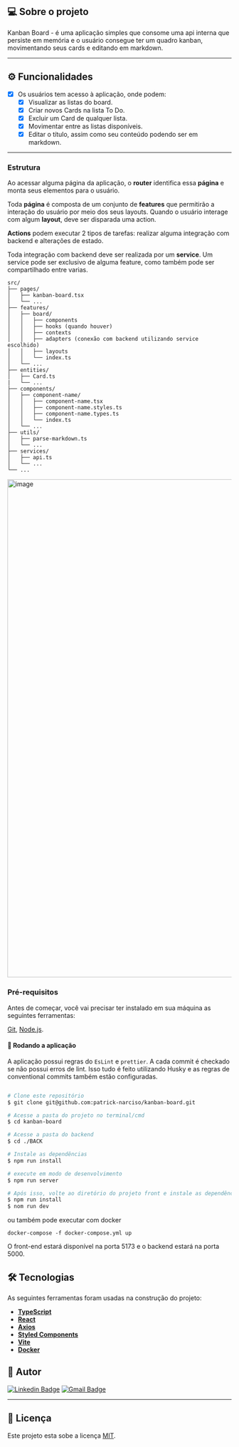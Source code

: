 ## 💻 Sobre o projeto

Kanban Board - é uma aplicação simples que consome uma api interna que persiste em memória e o usuário consegue ter um quadro kanban, movimentando seus cards e editando em markdown.

---

## ⚙️ Funcionalidades

- [x] Os usuários tem acesso à aplicação, onde podem:
  - [x] Visualizar as listas do board.
  - [x] Criar novos Cards na lista To Do.
  - [x] Excluir um Card de qualquer lista.
  - [x] Movimentar entre as listas disponíveis.
  - [x] Editar o título, assim como seu conteúdo podendo ser em markdown.

---


### Estrutura

Ao acessar alguma página da aplicação, o **router** identifica essa **página** e monta seus elementos para o usuário. 

Toda **página** é composta de um conjunto de **features** que permitirão a interação do usuário por meio dos seus layouts. Quando o usuário interage com algum **layout**, deve ser disparada uma action. 

**Actions** podem executar 2 tipos de tarefas: realizar alguma integração com backend e alterações de estado. 

Toda integração com backend deve ser realizada por um ********service********. Um service pode ser exclusivo de alguma feature, como também pode ser compartilhado entre varias.

```
src/
├── pages/
│   ├── kanban-board.tsx
│   └── ...
├── features/
│   ├── board/
│   │   ├── components
│   │   ├── hooks (quando houver)
│   │   ├── contexts
│   │   ├── adapters (conexão com backend utilizando service escolhido)
│   │   ├── layouts
│   │   └── index.ts
│   └── ...
├── entities/
│   ├── Card.ts
|   └── ...
├── components/
│   ├── component-name/
│   │   ├── component-name.tsx
│   │   ├── component-name.styles.ts
│   │   ├── component-name.types.ts
│   │   └── index.ts
│   └── ...
├── utils/
│   ├── parse-markdown.ts
│   └── ...
├── services/
│   ├── api.ts
│   └── ...
└── ...
```

<img width="1118" alt="image" src="https://github.com/patrick-narciso/kanban-board/assets/21373134/656c5d25-22b5-47d5-a033-0618df87d3d9">


### Pré-requisitos

Antes de começar, você vai precisar ter instalado em sua máquina as seguintes ferramentas:

[Git](https://git-scm.com), [Node.js](https://nodejs.org/en/).

#### 🎲 Rodando a aplicação

A aplicação possui regras do `EsLint` e `prettier`. A cada commit é checkado se não possui erros de lint. Isso tudo é feito utilizando Husky e as regras de conventional commits também estão configuradas.


```bash

# Clone este repositório
$ git clone git@github.com:patrick-narciso/kanban-board.git

# Acesse a pasta do projeto no terminal/cmd
$ cd kanban-board

# Acesse a pasta do backend
$ cd ./BACK

# Instale as dependências
$ npm run install

# execute em modo de desenvolvimento
$ npm run server

# Após isso, volte ao diretório do projeto front e instale as dependências e execute o servidor
$ npm run install
$ nom run dev

```

ou também pode executar com docker

`docker-compose -f docker-compose.yml up`

O front-end estará disponível na porta 5173 e o backend estará na porta 5000.

## 🛠 Tecnologias

As seguintes ferramentas foram usadas na construção do projeto:

- **[TypeScript](https://www.typescriptlang.org/)**
- **[React](https://react.dev/)**
- **[Axios](https://github.com/axios/axios)**
- **[Styled Components](https://styled-components.com/)**
- **[Vite](https://vitejs.dev/)**
- **[Docker](https://www.docker.com/)**

## 🦸 Autor

[![Linkedin Badge](https://img.shields.io/badge/-Patrick-blue?style=flat-square&logo=Linkedin&logoColor=white&link=https://www.linkedin.com/in/patricknarciso/)](https://www.linkedin.com/in/patricknarciso/)
[![Gmail Badge](https://img.shields.io/badge/-patrick.ncsilva@gmail.com-c14438?style=flat-square&logo=Gmail&logoColor=white&link=mailto:patrick.ncsilva@gmail.com)](mailto:tgmarinho@gmail.com)

---

## 📝 Licença

Este projeto esta sobe a licença [MIT](./LICENSE).

